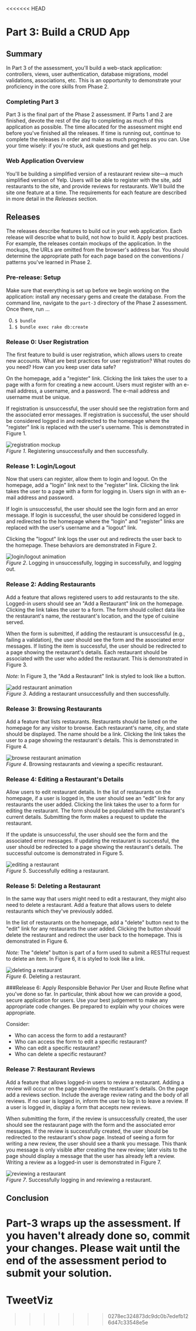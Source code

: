 <<<<<<< HEAD
# Part 3: Build a CRUD App

## Summary

In Part 3 of the assessment, you'll build a web-stack application: controllers, views, user authentication, database migrations, model validations, associations, etc.  This is an opportunity to demonstrate your proficiency in the core skills from Phase 2.


### Completing Part 3
Part 3 is the final part of the Phase 2 assessment.  If Parts 1 and 2 are finished, devote the rest of the day to completing as much of this application as possible.  The time allocated for the assessment might end before you've finished all the releases. If time is running out, continue to complete the releases in order and make as much progress as you can.  Use your time wisely:  if you're stuck,  ask questions and get help.


### Web Application Overview
You'll be building a simplified version of a restaurant review site—a much simplified version of Yelp.  Users will be able to register with the site, add restaurants to the site, and provide reviews for restaurants.  We'll build the site one feature at a time.  The requirements for each feature are described in more detail in the *Releases* section.


## Releases
The releases describe features to build out in your web application.  Each release will describe what to build, not how to build it.  Apply best practices.  For example, the releases contain mockups of the application.  In the mockups, the URLs are omitted from the browser's address bar.  You should determine the appropriate path for each page based on the conventions / patterns you've learned in Phase 2.


### Pre-release: Setup
Make sure that everything is set up before we begin working on the application: install any necessary gems and create the database.  From the command line, navigate to the `part-3` directory of the Phase 2 assessment.  Once there, run ...

0. `$ bundle`
0. `$ bundle exec rake db:create`


### Release 0: User Registration
The first feature to build is user registration, which allows users to create new accounts.  What are best practices for user registration?  What routes do you need?  How can you keep user data safe?

On the homepage, add a "register" link.  Clicking the link takes the user to a page with a form for creating a new account.  Users must register with an e-mail address, a username, and a password.  The e-mail address and username must be unique.

If registration is unsuccessful, the user should see the registration form and the associated error messages.  If registration is successful, the user should be considered logged in and redirected to the homepage where the "register" link is replaced with the user's username.  This is demonstrated in Figure 1.

![registration mockup](readme-assets/registration.gif)  
*Figure 1*. Registering unsuccessfully and then successfully.


### Release 1: Login/Logout
Now that users can register, allow them to login and logout.  On the homepage, add a "login" link next to the "register" link.  Clicking the link takes the user to a page with a form for logging in.  Users sign in with an e-mail address and password.

If login is unsuccessful, the user should see the login form and an error message.  If login is successful, the user should be considered logged in and redirected to the homepage where the "login" and "register" links are replaced with the user's username and a "logout" link.

Clicking the "logout" link logs the user out and redirects the user back to the homepage.  These behaviors are demonstrated in Figure 2.

![login/logout animation](readme-assets/login-logout.gif)  
*Figure 2*. Logging in unsuccessfully, logging in successfully, and logging out.


### Release 2:  Adding Restaurants
Add a feature that allows registered users to add restaurants to the site.  Logged-in users should see an "Add a Restaurant" link on the homepage.  Clicking the link takes the user to a form.  The form should collect data like the restaurant's name, the restaurant's location, and the type of cuisine served.

When the form is submitted, if adding the restaurant is unsuccessful (e.g., failing a validation), the user should see the form and the associated error messages.  If listing the item is successful, the user should be redirected to a page showing the restaurant's details.  Each restaurant should be associated with the user who added the restaurant.  This is demonstrated in Figure 3.

*Note:*  In Figure 3, the "Add a Restaurant" link is styled to look like a button.

![add restaurant animation](readme-assets/add-restaurant.gif)  
*Figure 3*.  Adding a restaurant unsuccessfully and then successfully.


### Release 3:  Browsing Restaurants
Add a feature that lists restaurants.  Restaurants should be listed on the homepage for any visitor to browse.  Each restaurant's name, city, and state should be displayed.  The name should be a link.  Clicking the link takes the user to a page showing the restaurant's details.  This is demonstrated in Figure 4.

![browse restaurant animation](readme-assets/browse-restaurants.gif)  
*Figure 4*. Browsing restaurants and viewing a specific restaurant.


### Release 4:  Editing a Restaurant's Details
Allow users to edit restaurant details.  In the list of restaurants on the homepage, if a user is logged in, the user should see an "edit" link for any restaurants the user added.  Clicking the link takes the user to a form for editing the restaurant.  The form should be populated with the restaurant's current details.  Submitting the form makes a request to update the restaurant.

If the update is unsuccessful, the user should see the form and the associated error messages.  If updating the restaurant is successful, the user should be redirected to a page showing the restaurant's details.  The successful outcome is demonstrated in Figure 5. 

![editing a restaurant](readme-assets/edit-restaurant.gif)  
*Figure 5*. Successfully editing a restaurant.


### Release 5: Deleting a Restaurant
In the same way that users might need to edit a restaurant, they might also need to delete a restaurant.  Add a feature that allows users to delete restaurants which they've previously added.

In the list of restaurants on the homepage, add a "delete" button next to the "edit" link for any restaurants the user added.  Clicking the button should delete the restaurant and redirect the user back to the homepage.  This is demonstrated in Figure 6.

*Note:* The "delete" button is part of a form used to submit a RESTful request to delete an item.  In Figure 6, it is styled to look like a link.

![deleting a restaurant](readme-assets/delete-restaurant.gif)  
*Figure 6*.  Deleting a restaurant.


###Release 6:  Apply Responsible Behavior Per User and Route
Refine what you've done so far.  In particular, think about how we can provide a good, secure application for users.  Use your best judgement to make any appropriate code changes.  Be prepared to explain why your choices were appropriate.


Consider:
* Who can access the form to add a restaurant?
* Who can access the form to edit a specific restaurant?
* Who can edit a specific restaurant?
* Who can delete a specific restaurant?


### Release 7: Restaurant Reviews
Add a feature that allows logged-in users to review a restaurant.  Adding a review will occur on the page showing the restaurant's details.  On the page add a reviews section.  Include the average review rating and the body of all reviews.  If no user is logged in, inform the user to log in to leave a review.  If a user is logged in, display a form that accepts new reviews.

When submitting the form, if the review is unsuccessfully created, the user should see the restaurant page with the form and the associated error messages.  If the review is successfully created, the user should be redirected to the restaurant's show page.  Instead of seeing a form for writing a new review, the user should see a thank you message.  This thank you message is only visible after creating the new review; later visits to the page should display a message that the user has already left a review.  Writing a review as a logged-in user is demonstrated in Figure 7.

![reviewing a restaurant](readme-assets/review-restaurant.gif)  
*Figure 7*.  Successfully logging in and reviewing a restaurant.


## Conclusion
Part-3 wraps up the assessment.  If you haven't already done so, commit your
changes.  Please wait until the end of the assessment period to submit your
solution.
=======
# TweetViz
>>>>>>> 0278ec324873dc9dc0b7edefb126d47c33548e5e
